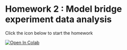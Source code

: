 # Homework 2 : Model bridge experiment data analysis

Click the icon below to start the homework 

[![Open In Colab](https://colab.research.google.com/assets/colab-badge.svg)](https://colab.research.google.com/github/UCB-CE170a/Fall2022/blob/main/Homework/Homework2/CE170A_HW2_student.ipynb)
